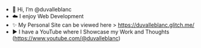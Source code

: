 - 👋 Hi, I’m @duvalleblanc
- ☁️ I enjoy Web Development
- ✨ My Personal Site can be viewed here > https://duvalleblanc.glitch.me/
- ▶️ I have a YouTube where I Showcase my Work and Thoughts (https://www.youtube.com/@duvalleblanc)

<!---
leblancduval/leblancduval is a ✨ special ✨ repository because its `README.md` (this file) appears on your GitHub profile.
You can click the Preview link to take a look at your changes.
--->
